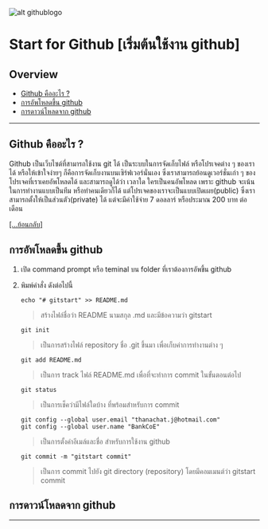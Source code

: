 ﻿![alt githublogo](https://3.bp.blogspot.com/-yc8DO17D1do/WmC6HX7KAhI/AAAAAAAABSw/D2iPGjKom9grVPOcsuVwFTAjsyRivs6oACLcBGAs/s1600/githublogo.png "Start for Github")
# Start for Github [เริ่มต้นใช้งาน github]
## Overview
+ [Github คืออะไร ?](#github-คืออะไร-)
+ [การอัพโหลดขึ้น github](#การอัพโหลดขึ้น-github)
+ [การดาวน์โหลดจาก github](#การดาวน์โหลดจาก-github)
---
## Github คืออะไร ?
Github เป็นเว็บไซต์ที่สามารถใช้งาน git ได้ เป็นระบบในการจัดเก็บไฟล์ หรือโปรเจคต่าง ๆ ของเราได้ หรือให้เข้าใจง่ายๆ ก็คือการจัดเก็บงานบนเซิร์ฟเวอร์นั่นเอง 
ซึ่งเราสามารถย้อนดูเวอร์ชั่นเก่า ๆ ของโปรเจคที่เราเคยอัพโหลดได้ และสามารถดูได้ว่า เวลาใด ใครเป็นคนอัพโหลด เพราะ github จะเน้นในการทำงานแบบเป็นทีม 
หรือทำคนเดียวก็ได้ แต่โปรเจคของเราจะเป็นแบบเปิดเผย(public) ซึ่งเราสามารถตั้งให้เป็นส่วนตัว(private) ได้ แต่จะมีค่าใช้จ่าย 7 ดอลลาร์ หรือประมาณ 200 บาท ต่อเดือน

[[...ย้อนกลับ]](#overview)
## การอัพโหลดขึ้น github
1. เปิด command prompt หรือ teminal บน folder ที่เราต้องการอัพขึ้น github
2. พิมพ์คำสั่ง ดังต่อไปนี้

	```
	echo "# gitstart" >> README.md
	```
	> สร้างไฟล์ชื่อว่า README นามสกุล .md และมีข้อความว่า gitstart
	```
	git init
	```
	> เป็นการสร้างไฟล์ repository ชื่อ .git ขึ้นมา เพื่อเก็บค่าการทำงานต่าง ๆ 
	```
	git add README.md
	```
	> เป็นการ track ไฟล์ README.md เพื่อที่จะทำการ commit ในขั้นตอนต่อไป
	```
	git status
	```
	> เป็นการเช็คว่ามีไฟล์ใดบ้าง ที่พร้อมสำหรับการ commit
	```
	git config --global user.email "thanachat.j@hotmail.com"
	git config --global user.name "BankCoE"
	```
	> เป็นการตั้งค่าอีเมล์และชื่อ สำหรับการใช้งาน github
	```
	git commit -m "gitstart commit"
	```
	> เป็นการ commit ไปยัง git directory (repository) โดยมีคอมเมนต์ว่า gitstart commit
## การดาวน์โหลดจาก github
---

